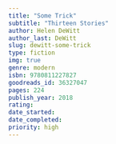 ```yaml
---
title: "Some Trick"
subtitle: "Thirteen Stories"
author: Helen DeWitt
author_last: DeWitt
slug: dewitt-some-trick
type: fiction
img: true
genre: modern
isbn: 9780811227827 
goodreads_id: 36327047
pages: 224
publish_year: 2018
rating: 
date_started:
date_completed:
priority: high
---
```

